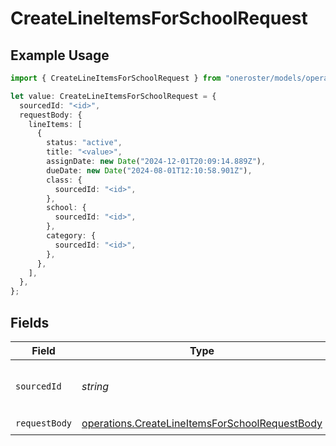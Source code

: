 # CreateLineItemsForSchoolRequest

## Example Usage

```typescript
import { CreateLineItemsForSchoolRequest } from "oneroster/models/operations";

let value: CreateLineItemsForSchoolRequest = {
  sourcedId: "<id>",
  requestBody: {
    lineItems: [
      {
        status: "active",
        title: "<value>",
        assignDate: new Date("2024-12-01T20:09:14.889Z"),
        dueDate: new Date("2024-08-01T12:10:58.901Z"),
        class: {
          sourcedId: "<id>",
        },
        school: {
          sourcedId: "<id>",
        },
        category: {
          sourcedId: "<id>",
        },
      },
    ],
  },
};
```

## Fields

| Field                                                                                                            | Type                                                                                                             | Required                                                                                                         | Description                                                                                                      |
| ---------------------------------------------------------------------------------------------------------------- | ---------------------------------------------------------------------------------------------------------------- | ---------------------------------------------------------------------------------------------------------------- | ---------------------------------------------------------------------------------------------------------------- |
| `sourcedId`                                                                                                      | *string*                                                                                                         | :heavy_check_mark:                                                                                               | The sourcedId of the school                                                                                      |
| `requestBody`                                                                                                    | [operations.CreateLineItemsForSchoolRequestBody](../../models/operations/createlineitemsforschoolrequestbody.md) | :heavy_check_mark:                                                                                               | N/A                                                                                                              |